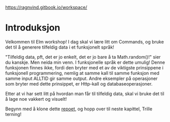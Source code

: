 https://ragnvind.gitbook.io/workspace/

# Introduksjon

Velkommen til Elm workshop! I dag skal vi lære litt om Commands, og bruke det til å generere tilfeldig data i et funksjonelt språk!

"Tilfeldig data, pft, det er jo enkelt, det er jo bare å ta Math.random\(\)!" sier du kanskje. Men neida min venn. I funksjonelle språk er dette umulig! Denne funksjonen finnes ikke, fordi den bryter med et av de viktigste prinsippene i funksjonell programmering, nemlig at samme kall til samme funksjon med samme input ALLTID gir samme output. Andre eksempler på operasjoner som bryter med dette prinsippet, er Http-kall og databaseoperasjoner.

Etter at vi har sett litt på hvordan man får til tilfeldig data, skal vi bruke det til å lage noe vakkert og visuelt!

Begynn med å klone dette [repoet](https://github.com/OFollan/Elm-particle-workshop), og hopp over til neste kapittel, Trille terning!


